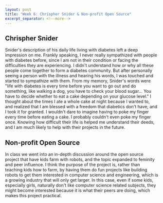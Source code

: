 ```yaml
---
layout: post
title: "Week 6: Chrispher Snider & Non-profit Open Source"
excerpt_separator: <!--more-->
---
```


## Chrispher Snider

Snider's description of his daily life living with diabetes left a deep impression on me. <!--more--> Frankly speaking, I never really sympathized with people with diabetes before, since I am not in their condition or facing the difficulties they are experiencing. I didn't understand how or why all these people come together to form a diabetes community. But after personally seeing a person with the illness and hearing his words, I was touched and started to sympathize with them. From my memory, Snider's words were "life with diabetes is every time before you want to go out and do something, like walking a dog, you have to check your blood sugar... You have to decide whether to eat a cake depending on your glucose level." I thought about the times I ate a whole cake at night because I wanted to, and realized that I am blessed with a freedom that diabetics don't have, and I took it for granted. I wouldn't dare to imagine having to poke my finger every time before eating a cake. I probably couldn't even poke my finger once. Knowing how difficult their life is helped me understand their deeds, and I am much likely to help with their projects in the future. 

## Non-profit Open Source
In class we went into an in-depth discussion around the open source project that have kids farm with robots, and the topic expanded to feminity and peer influence. I think the purpose of the project is, rather than teaching kids how to farm, by having them do fun projects like building robots to get them interested in computer science and engineering, which is a growing industry that will only get larger. In this case, even if some kids, especially girls,  naturally don't like computer science related subjects, they might become interested because it is what their peers are doing, which makes this project practical.